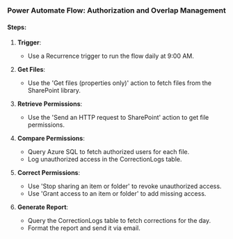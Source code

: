 
### Power Automate Flow: Authorization and Overlap Management

#### Steps:
1. **Trigger**:
   - Use a Recurrence trigger to run the flow daily at 9:00 AM.

2. **Get Files**:
   - Use the 'Get files (properties only)' action to fetch files from the SharePoint library.

3. **Retrieve Permissions**:
   - Use the 'Send an HTTP request to SharePoint' action to get file permissions.

4. **Compare Permissions**:
   - Query Azure SQL to fetch authorized users for each file.
   - Log unauthorized access in the CorrectionLogs table.

5. **Correct Permissions**:
   - Use 'Stop sharing an item or folder' to revoke unauthorized access.
   - Use 'Grant access to an item or folder' to add missing access.

6. **Generate Report**:
   - Query the CorrectionLogs table to fetch corrections for the day.
   - Format the report and send it via email.
